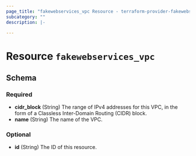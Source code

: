 ```yaml
---
page_title: "fakewebservices_vpc Resource - terraform-provider-fakewebservices"
subcategory: ""
description: |-
  
---
```


# Resource `fakewebservices_vpc`





## Schema

### Required

- **cidr_block** (String) The range of IPv4 addresses for this VPC, in the form of a Classless Inter-Domain Routing (CIDR) block.
- **name** (String) The name of the VPC.

### Optional

- **id** (String) The ID of this resource.


